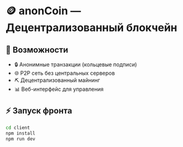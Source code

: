 # 🪙 anonCoin — Децентрализованный блокчейн

## 🚀 Возможности
- 🔒 Анонимные транзакции (кольцевые подписи)
- 🌐 P2P сеть без центральных серверов
- ⛏️ Децентрализованный майнинг
- 📊 Веб-интерфейс для управления

## ⚡ Запуск фронта
```bash
cd client
npm install
npm run dev
